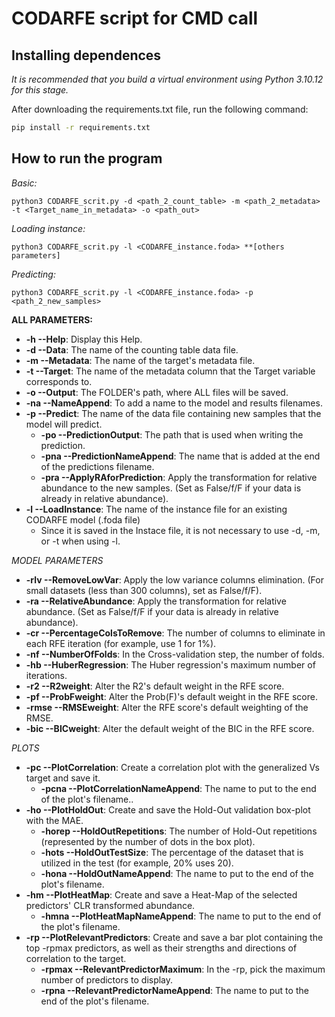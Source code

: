 # CODARFE script for CMD call

## Installing dependences
*It is recommended that you build a virtual environment using Python 3.10.12 for this stage.*  

After downloading the requirements.txt file, run the following command:
```sh
pip install -r requirements.txt
```

## How to run the program

*Basic:*
```
python3 CODARFE_scrit.py -d <path_2_count_table> -m <path_2_metadata> -t <Target_name_in_metadata> -o <path_out>
```

*Loading instance:*
```shell
python3 CODARFE_scrit.py -l <CODARFE_instance.foda> **[others parameters]
```

*Predicting:*
```shell
python3 CODARFE_scrit.py -l <CODARFE_instance.foda> -p <path_2_new_samples>
```

**ALL PARAMETERS:**
* **-h --Help**: Display this Help.  
* **-d --Data**: The name of the counting table data file.  
* **-m --Metadata**: The name of the target\'s metadata file.  
* **-t --Target**: The name of the metadata column that the Target variable corresponds to.  
* **-o --Output**: The FOLDER\'s path, where ALL files will be saved.  
* **-na --NameAppend**: To add a name to the model and results filenames.  
* **-p --Predict**: The name of the data file containing new samples that the model will predict.
  * **-po --PredictionOutput**: The path that is used when writing the prediction.
  * **-pna --PredictionNameAppend**: The name that is added at the end of the predictions filename.
  * **-pra --ApplyRAforPrediction**: Apply the transformation for relative abundance to the new samples. (Set as False/f/F if your data is already in relative abundance).
* **-l --LoadInstance**: The name of the instance file for an existing CODARFE model (.foda file)
  * Since it is saved in the Instace file, it is not necessary to use -d, -m, or -t when using -l.  

*MODEL PARAMETERS*  

* **-rlv --RemoveLowVar**: Apply the low variance columns elimination. (For small datasets (less than 300 columns), set as False/f/F).
* **-ra --RelativeAbundance**: Apply the transformation for relative abundance. (Set as False/f/F if your data is already in relative abundance).
* **-cr --PercentageColsToRemove**: The number of columns to eliminate in each RFE iteration (for example, use 1 for 1%).
* **-nf --NumberOfFolds**: In the Cross-validation step, the number of folds.
* **-hb --HuberRegression**: The Huber regression\'s maximum number of iterations.
* **-r2 --R2weight**: Alter the R2\'s default weight in the RFE score.
* **-pf --ProbFweight**: Alter the Prob(F)\'s default weight in the RFE score.
* **-rmse --RMSEweight**: Alter the RFE score\'s default weighting of the RMSE.
* **-bic --BICweight**: Alter the default weight of the BIC in the RFE score.  

*PLOTS*  

* **-pc --PlotCorrelation**: Create a correlation plot with the generalized Vs target and save it.
  * **-pcna --PlotCorrelationNameAppend**: The name to put to the end of the plot\'s filename..
* **-ho --PlotHoldOut**: Create and save the Hold-Out validation box-plot with the MAE.
  * **-horep --HoldOutRepetitions**: The number of Hold-Out repetitions (represented by the number of dots in the box plot).
  * **-hots --HoldOutTestSize**: The percentage of the dataset that is utilized in the test (for example, 20% uses 20).
  * **-hona --HoldOutNameAppend**: The name to put to the end of the plot\'s filename.
* **-hm --PlotHeatMap**: Create and save a Heat-Map of the selected predictors\' CLR transformed abundance.
  * **-hmna --PlotHeatMapNameAppend**: The name to put to the end of the plot\'s filename.
* **-rp --PlotRelevantPredictors**: Create and save a bar plot containing the top -rpmax predictors, as well as their strengths and directions of correlation to the target.
  * **-rpmax --RelevantPredictorMaximum**: In the -rp, pick the maximum number of predictors to display.
  * **-rpna --RelevantPredictorNameAppend**: The name to put to the end of the plot\'s filename.
